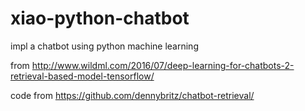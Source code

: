 # xiao-python-chatbot
impl a chatbot using python machine learning

from http://www.wildml.com/2016/07/deep-learning-for-chatbots-2-retrieval-based-model-tensorflow/

code from https://github.com/dennybritz/chatbot-retrieval/
